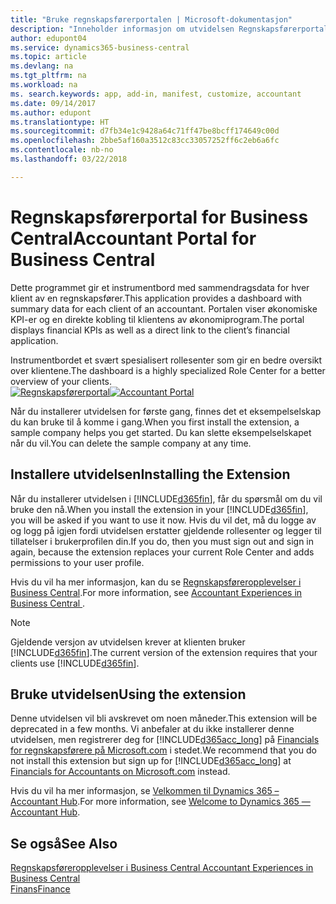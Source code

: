 ```yaml
---
title: "Bruke regnskapsførerportalen | Microsoft-dokumentasjon"
description: "Inneholder informasjon om utvidelsen Regnskapsførerportal."
author: edupont04
ms.service: dynamics365-business-central
ms.topic: article
ms.devlang: na
ms.tgt_pltfrm: na
ms.workload: na
ms. search.keywords: app, add-in, manifest, customize, accountant
ms.date: 09/14/2017
ms.author: edupont
ms.translationtype: HT
ms.sourcegitcommit: d7fb34e1c9428a64c71ff47be8bcff174649c00d
ms.openlocfilehash: 2bbe5af160a3512c83cc33057252ff6c2eb6a6fc
ms.contentlocale: nb-no
ms.lasthandoff: 03/22/2018

---
```

# <a name="accountant-portal-for-business-central"></a><span data-ttu-id="399d6-103">Regnskapsførerportal for Business Central</span><span class="sxs-lookup"><span data-stu-id="399d6-103">Accountant Portal for Business Central</span></span>
<span data-ttu-id="399d6-104">Dette programmet gir et instrumentbord med sammendragsdata for hver klient av en regnskapsfører.</span><span class="sxs-lookup"><span data-stu-id="399d6-104">This application provides a dashboard with summary data for each client of an accountant.</span></span> <span data-ttu-id="399d6-105">Portalen viser økonomiske KPI-er og en direkte kobling til klientens av økonomiprogram.</span><span class="sxs-lookup"><span data-stu-id="399d6-105">The portal displays financial KPIs as well as a direct link to the client’s financial application.</span></span>  

<span data-ttu-id="399d6-106">Instrumentbordet et svært spesialisert rollesenter som gir en bedre oversikt over klientene.</span><span class="sxs-lookup"><span data-stu-id="399d6-106">The dashboard is a highly specialized Role Center for a better overview of your clients.</span></span>  
<span data-ttu-id="399d6-107">[![Regnskapsførerportal](./media/ui-extensions-accportal/accountant-portal.png)](https://go.microsoft.com/fwlink/?linkid=851257)</span><span class="sxs-lookup"><span data-stu-id="399d6-107">[![Accountant Portal](./media/ui-extensions-accportal/accountant-portal.png)](https://go.microsoft.com/fwlink/?linkid=851257)</span></span>

<span data-ttu-id="399d6-108">Når du installerer utvidelsen for første gang, finnes det et eksempelselskap du kan bruke til å komme i gang.</span><span class="sxs-lookup"><span data-stu-id="399d6-108">When you first install the extension, a sample company helps you get started.</span></span> <span data-ttu-id="399d6-109">Du kan slette eksempelselskapet når du vil.</span><span class="sxs-lookup"><span data-stu-id="399d6-109">You can delete the sample company at any time.</span></span>  

## <a name="installing-the-extension"></a><span data-ttu-id="399d6-110">Installere utvidelsen</span><span class="sxs-lookup"><span data-stu-id="399d6-110">Installing the Extension</span></span>
<span data-ttu-id="399d6-111">Når du installerer utvidelsen i [!INCLUDE[d365fin](includes/d365fin_md.md)], får du spørsmål om du vil bruke den nå.</span><span class="sxs-lookup"><span data-stu-id="399d6-111">When you install the extension in your [!INCLUDE[d365fin](includes/d365fin_md.md)], you will be asked if you want to use it now.</span></span> <span data-ttu-id="399d6-112">Hvis du vil det, må du logge av og logg på igjen fordi utvidelsen erstatter gjeldende rollesenter og legger til tillatelser i brukerprofilen din.</span><span class="sxs-lookup"><span data-stu-id="399d6-112">If you do, then you must sign out and sign in again, because the extension replaces your current Role Center and adds permissions to your user profile.</span></span>  

<span data-ttu-id="399d6-113">Hvis du vil ha mer informasjon, kan du se [Regnskapsføreropplevelser i Business Central](finance-accounting.md).</span><span class="sxs-lookup"><span data-stu-id="399d6-113">For more information, see [Accountant Experiences in Business Central ](finance-accounting.md).</span></span>  

> [!NOTE]  
>  <span data-ttu-id="399d6-114">Gjeldende versjon av utvidelsen krever at klienten bruker [!INCLUDE[d365fin](includes/d365fin_md.md)].</span><span class="sxs-lookup"><span data-stu-id="399d6-114">The current version of the extension requires that your clients use [!INCLUDE[d365fin](includes/d365fin_md.md)].</span></span>  

## <a name="using-the-extension"></a><span data-ttu-id="399d6-115">Bruke utvidelsen</span><span class="sxs-lookup"><span data-stu-id="399d6-115">Using the extension</span></span>
<span data-ttu-id="399d6-116">Denne utvidelsen vil bli avskrevet om noen måneder.</span><span class="sxs-lookup"><span data-stu-id="399d6-116">This extension will be deprecated in a few months.</span></span> <span data-ttu-id="399d6-117">Vi anbefaler at du ikke installerer denne utvidelsen, men registrerer deg for [!INCLUDE[d365acc_long](includes/d365acc_long_md.md)] på [Financials for regnskapsførere på Microsoft.com](https://www.microsoft.com/en-us/dynamics365/financial-insights-for-accountants) i stedet.</span><span class="sxs-lookup"><span data-stu-id="399d6-117">We recommend that you do not install this extension but sign up for [!INCLUDE[d365acc_long](includes/d365acc_long_md.md)] at [Financials for Accountants on Microsoft.com](https://www.microsoft.com/en-us/dynamics365/financial-insights-for-accountants) instead.</span></span>

<span data-ttu-id="399d6-118">Hvis du vil ha mer informasjon, se [Velkommen til Dynamics 365 – Accountant Hub](/dynamics365/accountants/index.md).</span><span class="sxs-lookup"><span data-stu-id="399d6-118">For more information, see [Welcome to Dynamics 365 — Accountant Hub](/dynamics365/accountants/index.md).</span></span>  

## <a name="see-also"></a><span data-ttu-id="399d6-119">Se også</span><span class="sxs-lookup"><span data-stu-id="399d6-119">See Also</span></span>
[<span data-ttu-id="399d6-120">Regnskapsføreropplevelser i Business Central </span><span class="sxs-lookup"><span data-stu-id="399d6-120">Accountant Experiences in Business Central </span></span>](finance-accounting.md)  
[<span data-ttu-id="399d6-121">Finans</span><span class="sxs-lookup"><span data-stu-id="399d6-121">Finance</span></span>](finance.md)  

